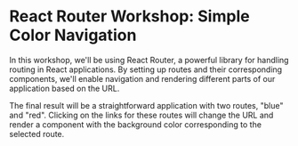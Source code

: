# React Router Workshop: Simple Color Navigation

In this workshop, we'll be using React Router, a powerful library for handling routing in React applications. By setting up routes and their corresponding components, we'll enable navigation and rendering different parts of our application based on the URL.

The final result will be a straightforward application with two routes, "blue" and "red". Clicking on the links for these routes will change the URL and render a component with the background color corresponding to the selected route.
